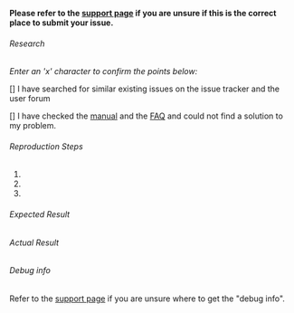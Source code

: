**Please refer to the [support page](https://ankidroid.org/docs/help.html) if you are unsure if this is the correct place to submit your issue.**

###### Research
*Enter an 'x' character to confirm the points below:*

[] I have searched for similar existing issues on the issue tracker and the user forum
    
[] I have checked the [manual](https://ankidroid.org/docs/manual.html) and the [FAQ](https://github.com/ankidroid/Anki-Android/wiki/FAQ) and could not find a solution to my problem.


###### Reproduction Steps

1. 
2. 
3. 


###### Expected Result



###### Actual Result



###### Debug info
Refer to the [support page](https://ankidroid.org/docs/help.html) if you are unsure where to get the "debug info".


